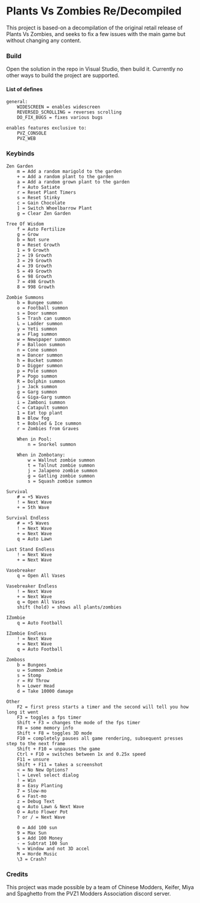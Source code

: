# Plants Vs Zombies Re/Decompiled 

This project is based-on a decompilation of the original retail release of Plants Vs Zombies, and seeks to fix a few issues with the main game but without changing any content. 

### Build 
Open the solution in the repo in Visual Studio, then build it. Currently no other ways to build the project are supported.

#### List of defines
```
general:
	WIDESCREEN = enables widescreen
	REVERSED_SCROLLING = reverses scrolling
	DO_FIX_BUGS = fixes various bugs

enables features exclusive to:
	PVZ_CONSOLE
	PVZ_WEB
```

### Keybinds 
```
Zen Garden
	m = Add a random marigold to the garden
	+ = Add a random plant to the garden 
	a = Add a random grown plant to the garden
	f = Auto Satiate
	r = Reset Plant Timers
	s = Reset Stinky
	c = Gain Chocolate
	] = Switch Wheelbarrow Plant
	g = Clear Zen Garden

Tree Of Wisdom
	f = Auto Fertilize
	g = Grow
	b = Not sure
	0 = Reset Growth
	1 = 9 Growth
	2 = 19 Growth
	3 = 29 Growth
	4 = 39 Growth
	5 = 49 Growth
	6 = 98 Growth
	7 = 498 Growth
	8 = 998 Growth

Zombie Summons
	b = Bungee summon
	o = Football summon
	s = Door summon
	S = Trash can summon
	L = Ladder summon
	y = Yeti summon
	a = Flag summon
	w = Newspaper summon
	F = Balloon summon
	n = Cone summon
	m = Dancer summon
	h = Bucket summon
	D = Digger summon
	p = Pole summon
	P = Pogo summon
	R = Dolphin summon
	j = Jack summon
	g = Garg summon
	G = Giga-Garg summon
	i = Zamboni summon
	C = Catapult summon
	1 = Eat top plant
	B = Blow fog
	t = Bobsled & Ice summon
	r = Zombies from Graves

	When in Pool:
		n = Snorkel summon

	When in Zombotany:
		w = Wallnut zombie summon
		t = Tallnut zombie summon
		j = Jalapeno zombie summon
		g = Gatling zombie summon
		s = Squash zombie summon

Survival
	# = +5 Waves
	! = Next Wave
	+ = 5th Wave

Survival Endless
	# = +5 Waves
	! = Next Wave
	+ = Next Wave
	q = Auto Lawn

Last Stand Endless
	! = Next Wave
	+ = Next Wave

Vasebreaker
	q = Open All Vases

Vasebreaker Endless
	! = Next Wave
	+ = Next Wave
	q = Open All Vases
	shift (hold) = shows all plants/zombies

IZombie
	q = Auto Football

IZombie Endless
	! = Next Wave
	+ = Next Wave
	q = Auto Football

Zomboss
	b = Bungees
	u = Summon Zombie
	s = Stomp
	r = RV Throw
	h = Lower Head
	d = Take 10000 damage

Other
	F2 = first press starts a timer and the second will tell you how long it went
	F3 = toggles a fps timer
	Shift + F3 = changes the mode of the fps timer
	F8 = some memory info
	Shift + F8 = toggles 3D mode
	F10 = completely pauses all game rendering, subsequent presses step to the next frame
	Shift + F10 = unpauses the game
	Ctrl + F10 = switches between 1x and 0.25x speed 
	F11 = unsure 
	Shift + F11 = takes a screenshot
	< = No New Options?
	l = Level select dialog
	! = Win
	8 = Easy Planting
	7 = Slow-mo
	6 = Fast-mo
	z = Debug Text
	q = Auto Lawn & Next Wave
	O = Auto Flower Pot
	? or / = Next Wave
	
	0 = Add 100 sun
	9 = Max Sun
	$ = Add 100 Money
	- = Subtrat 100 Sun
	% = Window and not 3D accel
	M = Horde Music
	\3 = Crash?

```

### Credits 

This project was made possible by a team of Chinese Modders, Keifer, Miya and Spaghetto from the PVZ1 Modders Association discord server.
